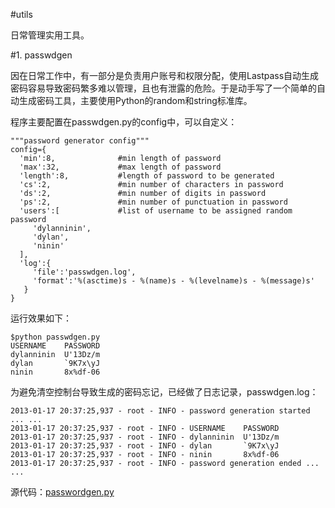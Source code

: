 #utils

日常管理实用工具。

#1. passwdgen

因在日常工作中，有一部分是负责用户账号和权限分配，使用Lastpass自动生成密码容易导致密码繁多难以管理，且也有泄露的危险。于是动手写了一个简单的自动生成密码工具，主要使用Python的random和string标准库。

    
程序主要配置在passwdgen.py的config中，可以自定义：
    
    """password generator config"""
    config={
      'min':8,              #min length of password
      'max':32,             #max length of password
      'length':8,           #length of password to be generated
      'cs':2,               #min number of characters in password
      'ds':2,               #min number of digits in password
      'ps':2,               #min number of punctuation in password
      'users':[             #list of username to be assigned random password
         'dylanninin',
         'dylan',
         'ninin'
      ],
      'log':{
         'file':'passwdgen.log',
         'format':'%(asctime)s - %(name)s - %(levelname)s - %(message)s'
       }
    }
    
运行效果如下：
    
    $python passwdgen.py
    USERNAME    PASSWORD  
    dylanninin  U'13Dz/m  
    dylan       `9K7x\yJ  
    ninin       8x%df-06
    
为避免清空控制台导致生成的密码忘记，已经做了日志记录，passwdgen.log：
    
    2013-01-17 20:37:25,937 - root - INFO - password generation started ... ...
    2013-01-17 20:37:25,937 - root - INFO - USERNAME    PASSWORD  
    2013-01-17 20:37:25,937 - root - INFO - dylanninin  U'13Dz/m  
    2013-01-17 20:37:25,937 - root - INFO - dylan       `9K7x\yJ  
    2013-01-17 20:37:25,937 - root - INFO - ninin       8x%df-06  
    2013-01-17 20:37:25,937 - root - INFO - password generation ended ... ...

源代码：[passwordgen.py](https://github.com/dylanninin/utils/blob/master/passwdgen.py)
